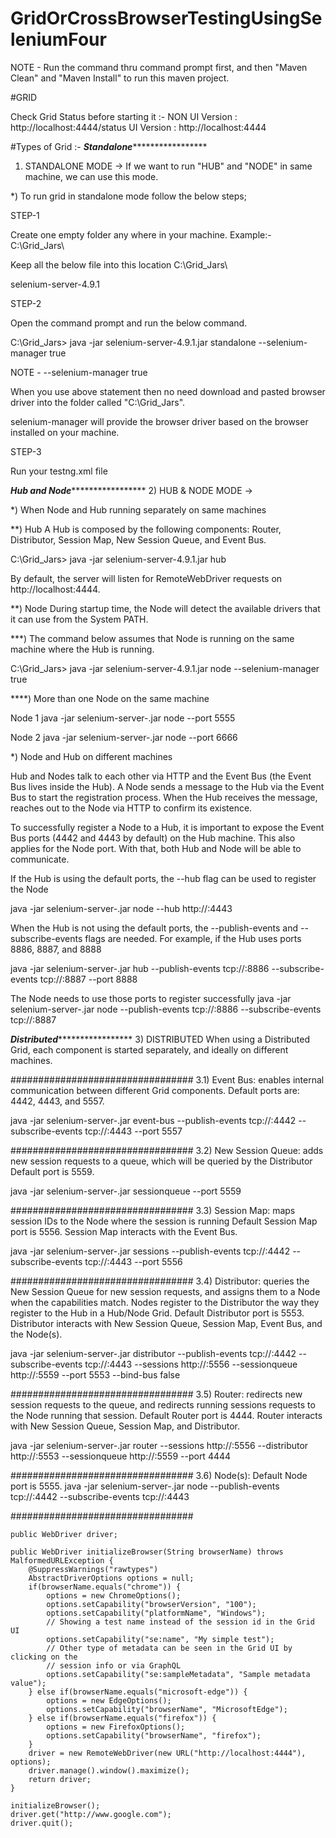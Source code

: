 # GridOrCrossBrowserTestingUsingSeleniumFour

NOTE - Run the command thru command prompt first, and then "Maven Clean" and "Maven Install" to run this maven project.
 
#GRID

Check Grid Status before starting it :-
NON UI Version : http://localhost:4444/status
UI Version : http://localhost:4444

#Types of Grid :-
*******************************************Standalone************************************************************
1) STANDALONE MODE -> If we want to run "HUB" and "NODE" in same machine, we can use this mode.

*) To run grid in standalone mode follow the below steps;

STEP-1

Create one empty folder any where in your machine. Example:- C:\Grid_Jars\

Keep all the below file into this location C:\Grid_Jars\

selenium-server-4.9.1

STEP-2

Open the command prompt and run the below command.

C:\Grid_Jars> java -jar selenium-server-4.9.1.jar standalone --selenium-manager true

NOTE - 
--selenium-manager true

When you use above statement then no need download and pasted browser driver into the folder called "C:\Grid_Jars\".

selenium-manager will provide the browser driver based on the browser installed on your machine.
 
STEP-3

Run your testng.xml file

*******************************************Hub and Node************************************************************
2) HUB & NODE MODE -> 

*) When Node and Hub running separately on same machines

**) Hub
A Hub is composed by the following components: Router, Distributor, Session Map, New Session Queue, and Event Bus.

C:\Grid_Jars> java -jar selenium-server-4.9.1.jar hub

By default, the server will listen for RemoteWebDriver requests on http://localhost:4444.

**) Node
During startup time, the Node will detect the available drivers that it can use from the System PATH.

***) The command below assumes that Node is running on the same machine where the Hub is running.

C:\Grid_Jars> java -jar selenium-server-4.9.1.jar node --selenium-manager true

****) More than one Node on the same machine

Node 1
java -jar selenium-server-<version>.jar node --port 5555

Node 2
java -jar selenium-server-<version>.jar node --port 6666

*) Node and Hub on different machines

Hub and Nodes talk to each other via HTTP and the Event Bus (the Event Bus lives inside the Hub). 
A Node sends a message to the Hub via the Event Bus to start the registration process. 
When the Hub receives the message, reaches out to the Node via HTTP to confirm its existence.

To successfully register a Node to a Hub, it is important to expose the Event Bus ports (4442 and 4443 by default) on the Hub machine. 
This also applies for the Node port. With that, both Hub and Node will be able to communicate.

If the Hub is using the default ports, the --hub flag can be used to register the Node

java -jar selenium-server-<version>.jar node 
--hub http://<hub-ip>:4443

When the Hub is not using the default ports, the --publish-events and --subscribe-events flags are needed.
For example, if the Hub uses ports 8886, 8887, and 8888

java -jar selenium-server-<version>.jar hub 
--publish-events tcp://<hub-ip>:8886 
--subscribe-events tcp://<hub-ip>:8887 
--port 8888

The Node needs to use those ports to register successfully
java -jar selenium-server-<version>.jar node 
--publish-events tcp://<hub-ip>:8886 
--subscribe-events tcp://<hub-ip>:8887

*******************************************Distributed************************************************************
3) DISTRIBUTED
When using a Distributed Grid, each component is started separately, and ideally on different machines.

#################################
3.1) Event Bus: enables internal communication between different Grid components.
Default ports are: 4442, 4443, and 5557.

java -jar selenium-server-<version>.jar event-bus 
--publish-events tcp://<event-bus-ip>:4442 
--subscribe-events tcp://<event-bus-ip>:4443 
--port 5557

#################################
3.2) New Session Queue: adds new session requests to a queue, which will be queried by the Distributor
Default port is 5559.

java -jar selenium-server-<version>.jar sessionqueue --port 5559

#################################
3.3) Session Map: maps session IDs to the Node where the session is running
Default Session Map port is 5556. Session Map interacts with the Event Bus.

java -jar selenium-server-<version>.jar sessions 
--publish-events tcp://<event-bus-ip>:4442 
--subscribe-events tcp://<event-bus-ip>:4443 
--port 5556

#################################
3.4) Distributor: queries the New Session Queue for new session requests, and assigns them to a Node when the capabilities match. 
Nodes register to the Distributor the way they register to the Hub in a Hub/Node Grid.
Default Distributor port is 5553. 
Distributor interacts with New Session Queue, Session Map, Event Bus, and the Node(s).

java -jar selenium-server-<version>.jar distributor 
--publish-events tcp://<event-bus-ip>:4442 
--subscribe-events tcp://<event-bus-ip>:4443 
--sessions http://<sessions-ip>:5556 
--sessionqueue http://<new-session-queue-ip>:5559 
--port 5553 --bind-bus false

#################################
3.5) Router: redirects new session requests to the queue, and redirects running sessions requests to the Node running that session.
Default Router port is 4444. Router interacts with New Session Queue, Session Map, and Distributor.

java -jar selenium-server-<version>.jar router 
--sessions http://<sessions-ip>:5556 
--distributor http://<distributor-ip>:5553 
--sessionqueue http://<new-session-queue-ip>:5559 
--port 4444

#################################
3.6) Node(s):
Default Node port is 5555.
java -jar selenium-server-<version>.jar node 
--publish-events tcp://<event-bus-ip>:4442 
--subscribe-events tcp://<event-bus-ip>:4443

#################################

	public WebDriver driver;
	
	public WebDriver initializeBrowser(String browserName) throws MalformedURLException {		
		@SuppressWarnings("rawtypes")
		AbstractDriverOptions options = null;		
		if(browserName.equals("chrome")) {			
			options = new ChromeOptions();
			options.setCapability("browserVersion", "100");
			options.setCapability("platformName", "Windows");
			// Showing a test name instead of the session id in the Grid UI
			options.setCapability("se:name", "My simple test"); 
			// Other type of metadata can be seen in the Grid UI by clicking on the 
			// session info or via GraphQL
			options.setCapability("se:sampleMetadata", "Sample metadata value");			
		} else if(browserName.equals("microsoft-edge")) {			
			options = new EdgeOptions();
			options.setCapability("browserName", "MicrosoftEdge");			
		} else if(browserName.equals("firefox")) {			
			options = new FirefoxOptions();
			options.setCapability("browserName", "firefox");			
		}		
		driver = new RemoteWebDriver(new URL("http://localhost:4444"), options);		
		driver.manage().window().maximize();		
		return driver;		
	}
	
	initializeBrowser();
	driver.get("http://www.google.com");
	driver.quit();
